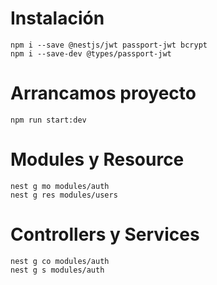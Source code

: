 # Instalación
```
npm i --save @nestjs/jwt passport-jwt bcrypt
npm i --save-dev @types/passport-jwt
```

# Arrancamos proyecto
```
npm run start:dev
```
# Modules y Resource
```
nest g mo modules/auth
nest g res modules/users
```
# Controllers y Services
```
nest g co modules/auth
nest g s modules/auth
```

